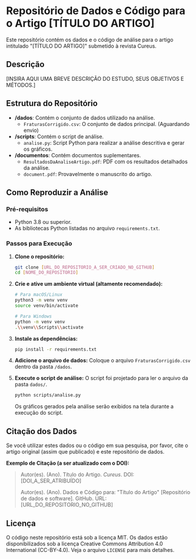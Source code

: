 # Repositório de Dados e Código para o Artigo [TÍTULO DO ARTIGO]

Este repositório contém os dados e o código de análise para o artigo intitulado "[TÍTULO DO ARTIGO]" submetido à revista Cureus.

## Descrição

[INSIRA AQUI UMA BREVE DESCRIÇÃO DO ESTUDO, SEUS OBJETIVOS E MÉTODOS.]

## Estrutura do Repositório

- **/dados**: Contém o conjunto de dados utilizado na análise.
  - `FraturasCorrigido.csv`: O conjunto de dados principal. (Aguardando envio)
- **/scripts**: Contém o script de análise.
  - `analise.py`: Script Python para realizar a análise descritiva e gerar os gráficos.
- **/documentos**: Contém documentos suplementares.
  - `ResultadosDaAnaliseArtigo.pdf`: PDF com os resultados detalhados da análise.
  - `document.pdf`: Provavelmente o manuscrito do artigo.

## Como Reproduzir a Análise

### Pré-requisitos

- Python 3.8 ou superior.
- As bibliotecas Python listadas no arquivo `requirements.txt`.

### Passos para Execução

1.  **Clone o repositório:**

    ```bash
    git clone [URL_DO_REPOSITORIO_A_SER_CRIADO_NO_GITHUB]
    cd [NOME_DO_REPOSITORIO]
    ```

2.  **Crie e ative um ambiente virtual (altamente recomendado):**

    ```bash
    # Para macOS/Linux
    python3 -m venv venv
    source venv/bin/activate

    # Para Windows
    python -m venv venv
    .\\venv\\Scripts\\activate
    ```

3.  **Instale as dependências:**

    ```bash
    pip install -r requirements.txt
    ```

4.  **Adicione o arquivo de dados:**
    Coloque o arquivo `FraturasCorrigido.csv` dentro da pasta `/dados`.

5.  **Execute o script de análise:**
    O script foi projetado para ler o arquivo da pasta `dados/`.
    ```bash
    python scripts/analise.py
    ```
    Os gráficos gerados pela análise serão exibidos na tela durante a execução do script.

## Citação dos Dados

Se você utilizar estes dados ou o código em sua pesquisa, por favor, cite o artigo original (assim que publicado) e este repositório de dados.

**Exemplo de Citação (a ser atualizado com o DOI):**

> Autor(es). (Ano). Título do Artigo. _Cureus_. DOI: [DOI_A_SER_ATRIBUÍDO]
>
> Autor(es). (Ano). Dados e Código para: "Título do Artigo" [Repositório de dados e software]. GitHub. URL: [URL_DO_REPOSITORIO_NO_GITHUB]

## Licença

O código neste repositório está sob a licença MIT. Os dados estão disponibilizados sob a licença Creative Commons Attribution 4.0 International (CC-BY-4.0). Veja o arquivo `LICENSE` para mais detalhes.
